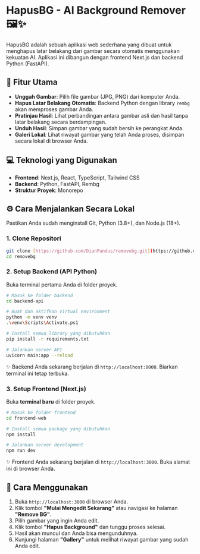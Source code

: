 # HapusBG - AI Background Remover 🖼️✨

HapusBG adalah sebuah aplikasi web sederhana yang dibuat untuk menghapus latar belakang dari gambar secara otomatis menggunakan kekuatan AI. Aplikasi ini dibangun dengan frontend Next.js dan backend Python (FastAPI).


## 🚀 Fitur Utama

- **Unggah Gambar**: Pilih file gambar (JPG, PNG) dari komputer Anda.
- **Hapus Latar Belakang Otomatis**: Backend Python dengan library `rembg` akan memproses gambar Anda.
- **Pratinjau Hasil**: Lihat perbandingan antara gambar asli dan hasil tanpa latar belakang secara berdampingan.
- **Unduh Hasil**: Simpan gambar yang sudah bersih ke perangkat Anda.
- **Galeri Lokal**: Lihat riwayat gambar yang telah Anda proses, disimpan secara lokal di browser Anda.

## 💻 Teknologi yang Digunakan

- **Frontend**: Next.js, React, TypeScript, Tailwind CSS
- **Backend**: Python, FastAPI, Rembg
- **Struktur Proyek**: Monorepo

## ⚙️ Cara Menjalankan Secara Lokal

Pastikan Anda sudah menginstall Git, Python (3.8+), dan Node.js (18+).

### 1. Clone Repositori

```bash
git clone [https://github.com/DianPandus/removebg.git](https://github.com/DianPandus/removebg.git)
cd removebg
```

### 2. Setup Backend (API Python)

Buka terminal pertama Anda di folder proyek.

```bash
# Masuk ke folder backend
cd backend-api

# Buat dan aktifkan virtual environment
python -m venv venv
.\venv\Scripts\Activate.ps1

# Install semua library yang dibutuhkan
pip install -r requirements.txt

# Jalankan server API
uvicorn main:app --reload
```

✨ Backend Anda sekarang berjalan di `http://localhost:8000`. Biarkan terminal ini tetap terbuka.

### 3. Setup Frontend (Next.js)

Buka **terminal baru** di folder proyek.

```bash
# Masuk ke folder frontend
cd frontend-web

# Install semua package yang dibutuhkan
npm install

# Jalankan server development
npm run dev
```

✨ Frontend Anda sekarang berjalan di `http://localhost:3000`. Buka alamat ini di browser Anda.

## 📝 Cara Menggunakan

1.  Buka `http://localhost:3000` di browser Anda.
2.  Klik tombol **"Mulai Mengedit Sekarang"** atau navigasi ke halaman **"Remove BG"**.
3.  Pilih gambar yang ingin Anda edit.
4.  Klik tombol **"Hapus Background"** dan tunggu proses selesai.
5.  Hasil akan muncul dan Anda bisa mengunduhnya.
6.  Kunjungi halaman **"Gallery"** untuk melihat riwayat gambar yang sudah Anda edit.
